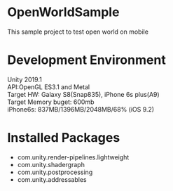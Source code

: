 # OpenWorldSample
This sample project to test open world on mobile  
  
# Development Environment
Unity 2019.1  
API:OpenGL ES3.1 and Metal  
Target HW: Galaxy S8(Snap835), iPhone 6s plus(A9)  
Target Memory buget: 600mb  
iPhone6s: 837MB/1396MB/2048MB/68% (iOS 9.2)  
  
# Installed Packages  
- com.unity.render-pipelines.lightweight  
- com.unity.shadergraph  
- com.unity.postprocessing  
- com.unity.addressables  
